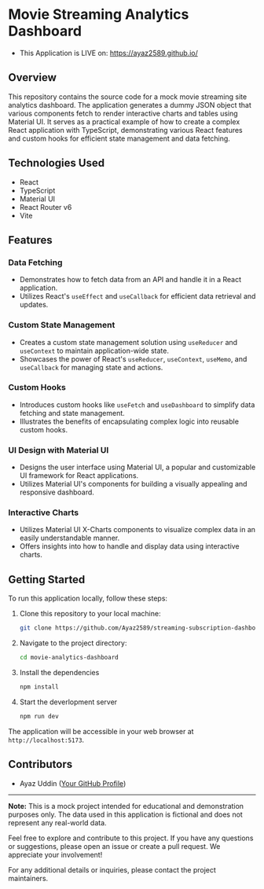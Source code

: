 # Movie Streaming Analytics Dashboard

- This Application is LIVE on: https://ayaz2589.github.io/

## Overview

This repository contains the source code for a mock movie streaming site analytics dashboard. The application generates a dummy JSON object that various components fetch to render interactive charts and tables using Material UI. It serves as a practical example of how to create a complex React application with TypeScript, demonstrating various React features and custom hooks for efficient state management and data fetching.

## Technologies Used

- React
- TypeScript
- Material UI
- React Router v6
- Vite

## Features

### Data Fetching

- Demonstrates how to fetch data from an API and handle it in a React application.
- Utilizes React's `useEffect` and `useCallback` for efficient data retrieval and updates.

### Custom State Management

- Creates a custom state management solution using `useReducer` and `useContext` to maintain application-wide state.
- Showcases the power of React's `useReducer`, `useContext`, `useMemo`, and `useCallback` for managing state and actions.

### Custom Hooks

- Introduces custom hooks like `useFetch` and `useDashboard` to simplify data fetching and state management.
- Illustrates the benefits of encapsulating complex logic into reusable custom hooks.

### UI Design with Material UI

- Designs the user interface using Material UI, a popular and customizable UI framework for React applications.
- Utilizes Material UI's components for building a visually appealing and responsive dashboard.

### Interactive Charts

- Utilizes Material UI X-Charts components to visualize complex data in an easily understandable manner.
- Offers insights into how to handle and display data using interactive charts.

## Getting Started

To run this application locally, follow these steps:

1. Clone this repository to your local machine:

   ```bash
   git clone https://github.com/Ayaz2589/streaming-subscription-dashboard.git
   ```
2. Navigate to the project directory:

   ```bash
   cd movie-analytics-dashboard
   ```
3. Install the dependencies

   ```bash
   npm install
   ```

4. Start the deverlopment server

   ```bash
   npm run dev
   ```
The application will be accessible in your web browser at `http://localhost:5173`.

## Contributors

- Ayaz Uddin ([Your GitHub Profile](https://github.com/Ayaz2589))


---

**Note:** This is a mock project intended for educational and demonstration purposes only. The data used in this application is fictional and does not represent any real-world data.

Feel free to explore and contribute to this project. If you have any questions or suggestions, please open an issue or create a pull request. We appreciate your involvement!

For any additional details or inquiries, please contact the project maintainers.

